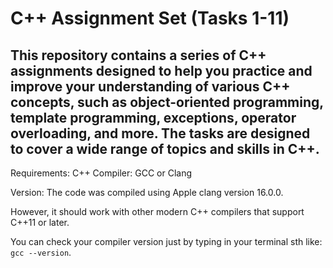 # C++ Assignment Set (Tasks 1-11)

## This repository contains a series of C++ assignments designed to help you practice and improve your understanding of various C++ concepts, such as object-oriented programming, template programming, exceptions, operator overloading, and more. The tasks are designed to cover a wide range of topics and skills in C++.

Requirements: C++ Compiler: GCC or Clang

Version: The code was compiled using Apple clang version 16.0.0. 

However, it should work with other modern C++ compilers that support C++11 or later.

You can check your compiler version just by typing in your terminal sth like: 
```gcc --version```.
